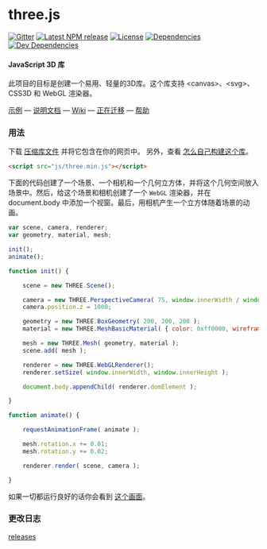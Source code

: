three.js
========

[![Gitter][gitter-badge]][gitter-badge-url]
[![Latest NPM release][npm-badge]][npm-badge-url]
[![License][license-badge]][license-badge-url]
[![Dependencies][dependencies-badge]][dependencies-badge-url]
[![Dev Dependencies][devDependencies-badge]][devDependencies-badge-url]

#### JavaScript 3D 库 ####

此项目的目标是创建一个易用、轻量的3D库。这个库支持 &lt;canvas&gt;、&lt;svg&gt;、CSS3D 和 WebGL 渲染器。

[示例](http://threejs.org/examples/) &mdash;
[说明文档](http://threejs.org/docs/) &mdash;
[Wiki](https://github.com/mrdoob/three.js/wiki) &mdash;
[正在迁移](https://github.com/mrdoob/three.js/wiki/Migration-Guide) &mdash;
[帮助](http://stackoverflow.com/questions/tagged/three.js)

### 用法 ###

下载 [压缩库文件](http://threejs.org/build/three.min.js) 并将它包含在你的网页中。
另外，查看 [怎么自己构建这个库](https://github.com/mrdoob/three.js/wiki/Build-instructions)。

```html
<script src="js/three.min.js"></script>
```

下面的代码创建了一个场景、一个相机和一个几何立方体，并将这个几何空间放入场景中。然后，给这个场景和相机创建了一个 `WebGL` 渲染器，并在 document.body 中添加一个视窗。最后，用相机产生一个立方体随着场景的动画。

```javascript
var scene, camera, renderer;
var geometry, material, mesh;

init();
animate();

function init() {

	scene = new THREE.Scene();

	camera = new THREE.PerspectiveCamera( 75, window.innerWidth / window.innerHeight, 1, 10000 );
	camera.position.z = 1000;

	geometry = new THREE.BoxGeometry( 200, 200, 200 );
	material = new THREE.MeshBasicMaterial( { color: 0xff0000, wireframe: true } );

	mesh = new THREE.Mesh( geometry, material );
	scene.add( mesh );

	renderer = new THREE.WebGLRenderer();
	renderer.setSize( window.innerWidth, window.innerHeight );

	document.body.appendChild( renderer.domElement );

}

function animate() {

	requestAnimationFrame( animate );

	mesh.rotation.x += 0.01;
	mesh.rotation.y += 0.02;

	renderer.render( scene, camera );

}
```

如果一切都运行良好的话你会看到 [这个画面](https://jsfiddle.net/hfj7gm6t/)。

### 更改日志 ###

[releases](https://github.com/mrdoob/three.js/releases)


[gitter-badge]: https://badges.gitter.im/mrdoob/three.js.svg
[gitter-badge-url]: https://gitter.im/mrdoob/three.js
[npm-badge]: https://img.shields.io/npm/v/three.svg
[npm-badge-url]: https://www.npmjs.com/package/three
[license-badge]: https://img.shields.io/npm/l/three.svg
[license-badge-url]: ./LICENSE
[dependencies-badge]: https://img.shields.io/david/mrdoob/three.js.svg
[dependencies-badge-url]: https://david-dm.org/mrdoob/three.js
[devDependencies-badge]: https://img.shields.io/david/dev/mrdoob/three.js.svg
[devDependencies-badge-url]: https://david-dm.org/mrdoob/three.js#info=devDependencies
